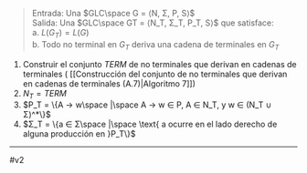 
> Entrada: Una $GLC\space G = ⟨N, Σ, P, S⟩$  
   Salida: Una $GLC\space GT = ⟨N_T, Σ_T, P_T, S⟩$ que satisface:  
	  a. $L(G_T) = L(G)$  
	  b. Todo no terminal en $G_T$ deriva una cadena de terminales en $G_T$  

1. Construir el conjunto $TERM$ de no terminales que derivan en cadenas de terminales ( [[Construcción del conjunto de no terminales que derivan en  cadenas de terminales (A.7)|Algoritmo 7]])  
2. $N_T = TERM$
3. $P_T = \{A → w\space |\space A → w ∈ P, A ∈ N_T, y w ∈ (N_T ∪ Σ)^*\}$  
4. $Σ_T = \{a ∈ Σ\space |\space \text{ a ocurre en el lado derecho de alguna producción en }P_T\}$
***
#v2 